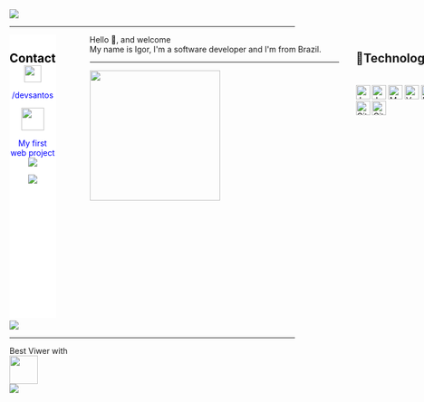 <img src="./Hi_and_welcome.png">
<hr>
<div style="display:flex;">
    <div style="height: 500px; width:110px; background-color:white; text-align:center"><h1 style="font-size:1.5em; color:black;">Contact <img src="https://cdn141.picsart.com/342735174010211.png" style="width:30px;"></h1>
    <p>
    <a style="color: blue; text-decoration:none;" href="https://www.linkedin.com/in/devsantos/">
    <p>/devsantos</p>
    <img style="width:40px;" src="https://encrypted-tbn0.gstatic.com/images?q=tbn:ANd9GcSzdp7Y32Mc2wWNOI3g0hJCQZQyVgSQezzhcQ&usqp=CAU"></a>
    <p> <a style="color: blue; text-decoration:none;" href="https://igorsans.github.io/trajetoria/">My first web project <br> <img src="./website.gif"></p></a>
    <img src="./emote 1 (1).png">
    </div>
    <div style="display: flex">
        <div style="width: 440px; margin-left:60px; background-color: "> Hello 👋, and welcome<br> My name is Igor, I'm a software developer and I'm from Brazil.<hr>
        <img src="./90s.jpg" width="230"></div>
        <div style="width: 240px; margin-left:30px;">
            <h2>🔧Technologies & Tools</h2>
            <br>
                <img src="https://img.shields.io/badge/JavaScript-282C34?logo=javascript&logoColor=F7DF1E" alt="JavaScript logo" title="JavaScript" height="25"/>
                <img src="https://img.shields.io/badge/Java-282C34?logo=Java&logoColor=ff0000" alt="Java logo" title="Java" height="25"/>
                <img src="https://img.shields.io/badge/MySql-282C34?logo=mysql&logoColor=ffffff" alt="MySql logo" title="MySql" height="25"/>
                <img src="https://img.shields.io/badge/vue-282C34?logo=v&logoColor=0099ff" alt="Vue logo" title="Vue" height="25"/>
                <img src="https://img.shields.io/badge/React.JS-282C34?logo=react&logoColor=0099ff" alt="React logo" title="React" height="25"/>
                <img src="https://img.shields.io/badge/CSS3-282C34?logo=css3&logoColor=0099ff" alt="CSS3 logo" title="CSS3" height="25"/>
                <img src="https://img.shields.io/badge/jQuery-282C34?logo=jquery&logoColor=ffffff" alt="CSS3 logo" title="Jquery" height="25"/>
                <img src="https://img.shields.io/badge/HTML5-282C34?logo=html5&logoColor=ff3c00" alt="HTML5 logo" title="HTML5" height="25"/>
                <img src="https://img.shields.io/badge/Github-282C34?logo=github&logoColor=ff0000" alt="Git hub logo" title="Git Hub" height="25"/>
                <img src="https://img.shields.io/badge/Git-282C34?logo=git&logoColor=ff0000" alt="Git logo" title="Git" height="25"/>
            </p>
        </div>
    </div>
</div>
<img src="./an.jpg" style="margin-top:5px">
<hr>
<p style="margin-left: 100px;"></p>
Best Viwer with<br><img src="https://raw.githubusercontent.com/BrunnerLivio/brunnerlivio/master/images/ie_logo.gif" height="50px"/>
<br>
<img src="./chicken.gif">
